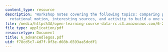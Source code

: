 ```yaml
---
content_type: resource
description: 'Workshop notes covering the following topics: comparing pieces, changing
  rotational motion, interesting sources, and activity to build a one way ball gate.'
file: /media/https%3A/open-learning-course-data-rc.s3.amazonaws.com/6-270-autonomous-robot-design-competition-january-iap-2005/f78cd5c74d7f0f3ed08b6593aa5dcdf1_6_advancedlegos.pdf
file_type: application/pdf
resourcetype: Document
title: 6_advancedlegos.pdf
uid: f78cd5c7-4d7f-0f3e-d08b-6593aa5dcdf1
---
```

